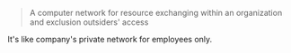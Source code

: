 > A computer network for resource exchanging within an organization and exclusion outsiders' access

It's like company's private network for employees only.